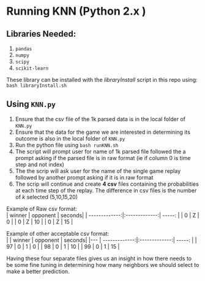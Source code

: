 # Running KNN (Python 2.x )

Libraries Needed:
---
1. `pandas`
2. `numpy`
3. `scipy`
4. `scikit-learn`
 
 These library can be installed with the *libraryInstall* script in this repo using: <br/>
 `bash libraryInstall.sh` <br/>

 Using `KNN.py`
---
1. Ensure that the csv file of the 1k parsed data is in the local folder of `KNN.py`
2. Ensure that the data for the game we are interested in determining its outcome is also in the local folder of `KNN.py`
3. Run the python file using `bash runKNN.sh`
4. The script will prompt user for name of 1k parsed file followed the a prompt asking if the parsed file is in raw format (ie if column 0 is time step and not index)
5. The the scrip will ask user for the name of the single game replay followed by another prompt asking if it is in raw format
6. The scrip will continue and create **4 csv** files containing the probabilities at each time step of the replay. The difference in csv files is the number of *k* selected (5,10,15,20)

Example of Raw csv format:<br/>
| winner        | opponent      | seconds|
| -------------:|:-------------:| -----: |
| 0             | Z             |     0  |
| 0             | Z             |     10 |
| 0             | Z             |     15 |

Example of other acceptable csv format:<br/>
|     | winner        | opponent      | seconds|
|---  | -------------:|:-------------:| -----: |
| 97  | 0             | 1             |     0  |
| 98  | 0             | 1             |     10 |
| 99  | 0             | 1             |     15 |


Having these four separate files gives us an insight in how there needs to be some fine tuning in determining how many neighbors we should select to make a better prediction. 



